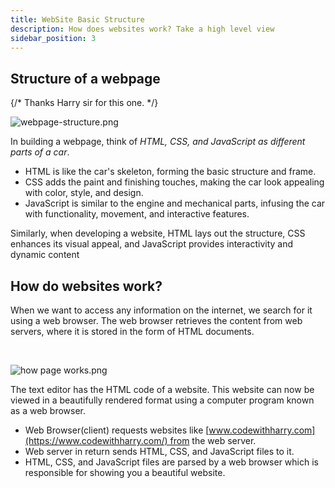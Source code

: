 ```yaml
---
title: WebSite Basic Structure
description: How does websites work? Take a high level view
sidebar_position: 3
---
```


## Structure of a webpage

{/* Thanks Harry sir for this one. */}

![webpage-structure.png](./Assets/webpage-structure.png)

In building a webpage, think of _HTML, CSS, and JavaScript as different parts of a car_. 

- HTML is like the car's skeleton, forming the basic structure and frame. 
- CSS adds the paint and finishing touches, making the car look appealing with color, style, and design. 
- JavaScript is similar to the engine and mechanical parts, infusing the car with functionality, movement, and interactive features. 

Similarly, when developing a website, HTML lays out the structure, CSS enhances its visual appeal, and JavaScript provides interactivity and dynamic content


## How do websites work?

When we want to access any information on the internet, we search for it using a web browser. The web browser retrieves the content from web servers, where it is stored in the form of HTML documents.

<br/>

![how page works.png](./Assets/how-page-works.png)

The text editor has the HTML code of a website. This website can now be viewed in a beautifully rendered format using a computer program known as a web browser.

- Web Browser(client) requests websites like [www.codewithharry.com](https://www.codewithharry.com/) from the web server.
- Web server in return sends HTML, CSS, and JavaScript files to it.
- HTML, CSS, and JavaScript files are parsed by a web browser which is responsible for showing you a beautiful website.
